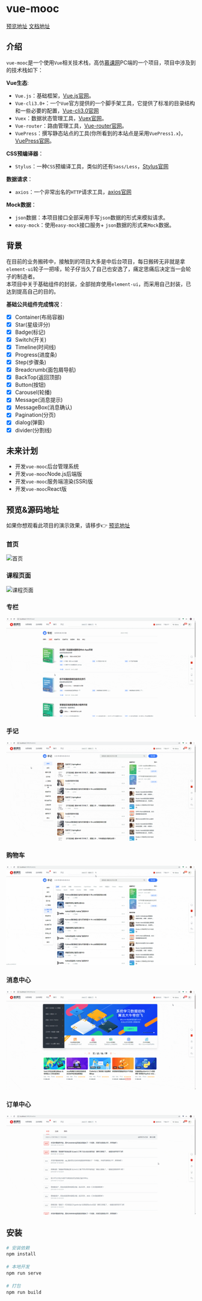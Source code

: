 # vue-mooc

[预览地址](https://wangtunan.github.io/vue-mooc/#/home) 
[文档地址](https://wangtunan.github.io/vue-mooc-site/)

## 介绍
`vue-mooc`是一个使用`Vue`相关技术栈，高仿[慕课网](https://www.imooc.com/)PC端的一个项目，项目中涉及到的技术栈如下：

**Vue生态**:
* `Vue.js`：基础框架，[Vue.js官网](https://cn.vuejs.org/)。
* `Vue-cli3.0+`：一个`Vue`官方提供的一个脚手架工具，它提供了标准的目录结构和一些必要的配置，[Vue-cli3.0官网](https://cli.vuejs.org/zh/)
* `Vuex`：数据状态管理工具，[Vuex官网](https://vuex.vuejs.org/)。
* `Vue-router`：路由管理工具，[Vue-router官网](https://router.vuejs.org/)。
* `VuePress`：撰写静态站点的工具(你所看到的本站点是采用`VuePress1.x`)，[VuePress官网](https://v1.vuepress.vuejs.org/)。

**CSS预编译器**：
* `Stylus`：一种`CSS`预编译工具，类似的还有`Sass/Less`，[Stylus官网](https://www.zhangxinxu.com/jq/stylus/)

**数据请求**：
* `axios`：一个非常出名的`HTTP`请求工具，[axios官网](http://www.axios-js.com/)

**Mock数据**：
* `json`数据：本项目接口全部采用手写`json`数据的形式来模拟请求。
* `easy-mock`：使用`easy-mock`接口服务+ `json`数据的形式来`Mock`数据。

## 背景
在目前的业务搬砖中，接触到的项目大多是中后台项目，每日搬砖无非就是拿`element-ui`轮子一把嗦，轮子仔当久了自己也安逸了，痛定思痛后决定当一会轮子的制造者。<br/>
本项目中关于基础组件的封装，全部抛弃使用`element-ui`，而采用自己封装，已达到提高自己的目的。

**基础公共组件完成情况**：<br/>
- [x] Container(布局容器) <br/>
- [x] Star(星级评分) <br/>
- [x] Badge(标记)<br/>
- [x] Switch(开关)<br/>
- [x] Timeline(时间线)<br/>
- [x] Progress(进度条)<br/>
- [x] Step(步骤条)<br/>
- [x] Breadcrumb(面包屑导航)<br/>
- [x] BackTop(返回顶部)<br/>
- [x] Button(按钮)<br/>
- [x] Carousel(轮播)<br/>
- [x] Message(消息提示)<br/>
- [x] MessageBox(消息确认)<br/>
- [x] Pagination(分页)<br/>
- [x] dialog(弹窗)<br/>
- [x] divider(分割线)<br/>

## 未来计划
- 开发`vue-mooc`后台管理系统 <br/>
- 开发`vue-mooc`Node.js后端版 <br/>
- 开发`vue-mooc`服务端渲染(SSR)版 <br/>
- 开发`vue-mooc`React版 <br/>


## 预览&源码地址

如果你想观看此项目的演示效果，请移步:point_right: [预览地址](https://wangtunan.github.io/vue-mooc/#/home) <br/>

### 首页
![首页](./docs/images/1.gif)

### 课程页面
![课程页面](./docs/images/2.gif)

### 专栏
![专栏](./docs/images/3.gif)

### 手记
![手记](./docs/images/4.gif)

### 购物车
![购物车](./docs/images/5.gif)

### 消息中心
![消息中心](./docs/images/6.gif)

### 订单中心
![订单中心](./docs/images/7.gif)


## 安装
```sh
# 安装依赖
npm install

# 本地开发
npm run serve

# 打包
npm run build
```
